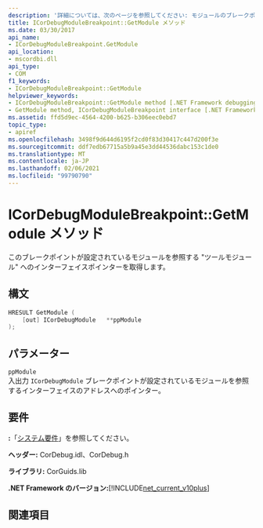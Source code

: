 ```yaml
---
description: '詳細については、次のページを参照してください: モジュールのブレークポイント:: GetModule メソッド'
title: ICorDebugModuleBreakpoint::GetModule メソッド
ms.date: 03/30/2017
api_name:
- ICorDebugModuleBreakpoint.GetModule
api_location:
- mscordbi.dll
api_type:
- COM
f1_keywords:
- ICorDebugModuleBreakpoint::GetModule
helpviewer_keywords:
- ICorDebugModuleBreakpoint::GetModule method [.NET Framework debugging]
- GetModule method, ICorDebugModuleBreakpoint interface [.NET Framework debugging]
ms.assetid: ffd5d9ec-4564-4200-b625-b306eec0ebd7
topic_type:
- apiref
ms.openlocfilehash: 3498f9d644d6195f2cd0f83d30417c447d200f3e
ms.sourcegitcommit: ddf7edb67715a5b9a45e3dd44536dabc153c1de0
ms.translationtype: MT
ms.contentlocale: ja-JP
ms.lasthandoff: 02/06/2021
ms.locfileid: "99790790"
---
```

# <a name="icordebugmodulebreakpointgetmodule-method"></a>ICorDebugModuleBreakpoint::GetModule メソッド

このブレークポイントが設定されているモジュールを参照する "ツールモジュール" へのインターフェイスポインターを取得します。  
  
## <a name="syntax"></a>構文  
  
```cpp  
HRESULT GetModule (  
    [out] ICorDebugModule   **ppModule  
);  
```  
  
## <a name="parameters"></a>パラメーター  

 `ppModule`  
 入出力 `ICorDebugModule` ブレークポイントが設定されているモジュールを参照するインターフェイスのアドレスへのポインター。  
  
## <a name="requirements"></a>要件  

 **:**「[システム要件](../../get-started/system-requirements.md)」を参照してください。  
  
 **ヘッダー:** CorDebug.idl、CorDebug.h  
  
 **ライブラリ:** CorGuids.lib  
  
 **.NET Framework のバージョン:**[!INCLUDE[net_current_v10plus](../../../../includes/net-current-v10plus-md.md)]  
  
## <a name="see-also"></a>関連項目
